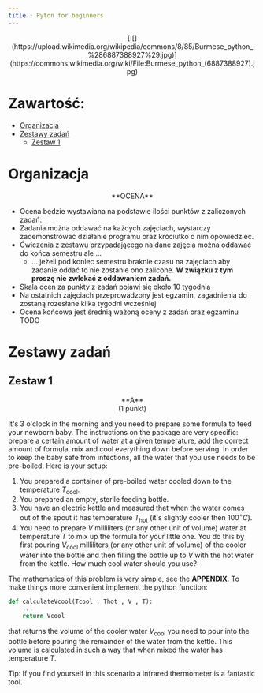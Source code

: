 ```yaml
---
title : Pyton for beginners
---
```


<center>
[![](https://upload.wikimedia.org/wikipedia/commons/8/85/Burmese_python_%286887388927%29.jpg)](https://commons.wikimedia.org/wiki/File:Burmese_python_(6887388927).jpg)
</center>



# Zawartość:

* [Organizacja](#organizacja)
* [Zestawy zadań](#zestawy-zadań)
	* [Zestaw 1](#zestaw-1)



# Organizacja

<center>
**OCENA**
</center>

- Ocena będzie wystawiana na podstawie ilości punktów
  z zaliczonych zadań.
- Zadania można oddawać na każdych zajęciach,
  wystarczy zademonstrować działanie programu oraz króciutko
	o nim opowiedzieć.
- Ćwiczenia z zestawu przypadającego na dane zajęcia
  można oddawać do końca semestru ale ...
  - ... jeżeli pod koniec semestru braknie czasu na zajęciach aby 
    zadanie oddać to nie zostanie ono zalicone. 
	**W związku z tym proszę nie zwlekać z oddawaniem zadań.**
- Skala ocen za punkty z zadań pojawi się około 10 tygodnia
- Na ostatnich zajęciach przeprowadzony jest egzamin, zagadnienia
  do zostaną rozesłane kilka tygodni wcześniej
- Ocena końcowa jest średnią ważoną oceny z zadań oraz egzaminu TODO



# Zestawy zadań



## Zestaw 1

<center>
**A**
</center>

<center>
(1 punkt)
</center>

It's $3$ o'clock in the morning and you need to prepare some formula to feed your newborn baby. The instructions on the package are
very specific: prepare a certain amount of water at a given temperature, add the correct amount of formula, mix 
and cool everything down before serving. In order to keep the baby safe from infections, 
all the water that you use needs to be pre-boiled. Here is your setup:

1. You prepared a container of pre-boiled water
   cooled down to the temperature $T_{\text{cool}}$. 
2. You prepared an empty, sterile feeding bottle.
3. You have an electric kettle and measured that when the water comes out of the spout it has temperature
   $T_{\text{hot}}$ (it's slightly cooler then $100^{\circ}C$).
4. You need to prepare $V$ milliliters (or any other unit of volume) water at temperature $T$ to mix
   up the formula for your little one. You do this by first pouring $V_{\text{cool}}$ milliliters (or any other unit of volume)
   of the cooler water into the bottle and then filling the bottle up to $V$ with the hot water from the kettle. How much cool water 
   should you use?

The mathematics of this problem is very simple, see the **APPENDIX**.
To make things more convenient implement the python function:
```python
def calculateVcool(Tcool , Thot , V , T):
    ...
    return Vcool
```
that returns the volume of the cooler water $V_{\text{cool}}$ you need to pour into the bottle before pouring the remainder
of the water
from the kettle. This volume is calculated in such a way that when mixed the water has temperature $T$. 

Tip: If you find yourself in this scenario a infrared thermometer is a fantastic tool. 




